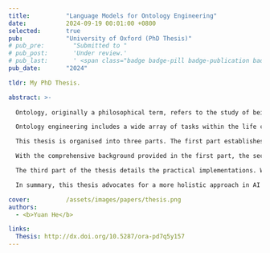 ```yaml
---
title:          "Language Models for Ontology Engineering"
date:           2024-09-19 00:01:00 +0800
selected:       true
pub:            "University of Oxford (PhD Thesis)"
# pub_pre:        "Submitted to "
# pub_post:       'Under review.'
# pub_last:       ' <span class="badge badge-pill badge-publication badge-success">Poster</span>'
pub_date:       "2024"

tldr: My PhD Thesis.

abstract: >-
  
  Ontology, originally a philosophical term, refers to the study of being and existence. The concept was introduced to Artificial Intelligence (AI) as a knowledge-based system that can model and share knowledge about entities and their relationships in a machine-readable format. Ontologies offer a structured and logical formalism of human knowledge, enabling expressive representations and reliable reasoning within defined domains. Meanwhile, modern deep learning-based language models (LMs) represent a significant milestone in the field of Natural Language Processing (NLP), as they incorporate substantial background knowledge from the vast and complex distribution of textual data. This thesis explores the synergy between these two paradigms, focusing primarily on the use of LMs in ontology engineering and, more broadly, in knowledge engineering. The goal is to automate or semi-automate the process of ontology construction and curation.

  Ontology engineering includes a wide array of tasks within the life cycle of ontology development. This thesis concentrates on three key aspects: (i) ontology alignment, which seeks to align equivalent concepts across different ontologies to achieve data integration; (ii) ontology completion, which focuses on filling in missing subsumption relationships between ontology concepts; and (iii) hierarchy embedding, which aims to develop versatile and interpretable neural representations for hierarchical structures derived not only from ontologies but also applicable to other forms of hierarchical data. These representations can facilitate a broad spectrum of downstream ontology engineering tasks, such as (i) and (ii), and are adaptable for more general applications in hierarchy-aware contexts.

  This thesis is organised into three parts. The first part establishes the foundations necessary for understanding ontologies and LMs. The chapter on ontologies initiates with a basic overview of computational ontologies, then provides an introduction of the description logic formalisms that underpin them. It concludes with the formal definitions of the three ontology engineering tasks this thesis focuses on. Transitioning to LMs, the subsequent chapter begins with a chronological overview of their evolution, followed by detailed exposition of various typical LMs along this evolution. The discussion then proceeds to contemporary transformer-based LMs, elaborating on their architecture and different learning paradigms they adopt. The chapter concludes with a review of how LMs and knowledge bases (including ontologies) interact and influence each other, highlighting the mutual benefits of this integration for both fields of study.

  With the comprehensive background provided in the first part, the second part of the thesis delves into specific methodologies that have been developed. This part comprises three chapters, each corresponding to the application of LMs in ontology alignment, ontology completion, and hierarchy embedding, respectively. In the chapter on LMs for ontology alignment, we introduce BERTMap, a novel pipeline system that employs LM fine-tuning for improved alignment prediction and ontology semantics for alignment refinement. We will also mention the Bio-ML track of the Ontology Alignment Evaluation Initiative (OAEI), which has emerged as a benchmarking platform for a variety of ontology alignment systems over the past two years. The chapter on LMs for ontology completion presents OntoLAMA, a collection of LM probing datasets and a prompt-based LM probing approach that effectively predicts subsumptions, even with limited training resources. Lastly, the section on LMs for hierarchy embedding discusses the re-training of LMs as Hierarchy Transformer encoders (HiT), addressing the limitations of LMs in explicitly interpreting and encoding hierarchies, including those extracted from ontologies.

  The third part of the thesis details the practical implementations. We mainly present DeepOnto, a Python package designed for ontology engineering utilising deep learning, with an emphasis on LMs. DeepOnto offers a range of basic to advanced ontology processing functionalities to support deep learning-based ontology engineering development. This package also includes polished implementations of our systems and resources mentioned in Part II.

  In summary, this thesis advocates for a more holistic approach in AI development, where the integration of LMs and ontologies can lead to a more advanced, explainable, and useful paradigm in knowledge engineering and beyond.

cover:          /assets/images/papers/thesis.png
authors:
  - <b>Yuan He</b>

links:
  Thesis: http://dx.doi.org/10.5287/ora-pd7q5y157
---
```

